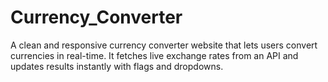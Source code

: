 # Currency_Converter
A clean and responsive currency converter website that lets users convert currencies in real-time. It fetches live exchange rates from an API and updates results instantly with flags and dropdowns.
